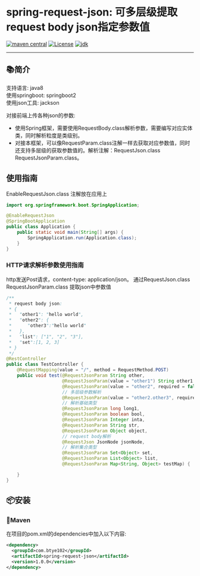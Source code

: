 
# spring-request-json: 可多层级提取request body json指定参数值

[![maven central](https://img.shields.io/maven-central/v/cn.hutool/hutool-all.svg?label=Maven%20Central)](https://github.com/drgonroot/spring-request-json)   [![License](https://img.shields.io/:license-MulanPSL2-blue.svg)](http://license.coscl.org.cn/MulanPSL2/index.html)
[![jdk](https://img.shields.io/badge/JDK-8+-green.svg)](https://www.oracle.com/java/technologies/javase/javase-jdk8-downloads.html)

-------

## 📚简介

支持语言: java8    
使用springboot: springboot2   
使用json工具: jackson

对接前端上传各种json的参数:   
* 使用Spring框架，需要使用RequestBody.class解析参数，需要编写对应实体类，同时解析粒度是类级别。
* 对接本框架，可以像RequestParam.class注解一样去获取对应参数值，同时还支持多层级的获取参数值的。解析注解：RequestJson.class  RequestJsonParam.class。

## 使用指南
EnableRequestJson.class 注解放在应用上
```java
import org.springframework.boot.SpringApplication;

@EnableRequestJson
@SpringBootApplication
public class Application {
    public static void main(String[] args) {
        SpringApplication.run(Application.class);
    }
}
```
### HTTP请求解析参数使用指南
http发送Post请求，content-type: application/json。
通过RequestJson.class RequestJsonParam.class 提取json中参数值

```java
/**
 * request body json:
 * {
 *   "other1": "hello world",
 *   "other2": {
 *      "other3":"hello world"
 *   },
 *   "list": ["1", "2", "3"],
 *   "set":[1, 2, 3]
 * }
 */
@RestController
public class TestController {
    @RequestMapping(value = "/", method = RequestMethod.POST)
    public void test(@RequestJsonParam String other,
                     @RequestJsonParam(value = "other1") String other1,
                     @RequestJsonParam(value = "other2", required = false) Object other2,
                     // 多层级参数解析
                     @RequestJsonParam(value = "other2.other3", required = false, defaultValue = "other") String other3,
                     // 解析基础类型
                     @RequestJsonParam long long1,
                     @RequestJsonParam boolean bool,
                     @RequestJsonParam Integer inta,
                     @RequestJsonParam String str,
                     @RequestJsonParam Object object,
                     // request body解析
                     @RequestJson JsonNode jsonNode,
                     // 解析集合类型
                     @RequestJsonParam Set<Object> set,
                     @RequestJsonParam List<Object> list,
                     @RequestJsonParam Map<String, Object> testMap) {

    }
}
```

## 📦安装

### 🍊Maven
在项目的pom.xml的dependencies中加入以下内容:

```xml
<dependency>
  <groupId>com.btye102</groupId>
  <artifactId>spring-request-json</artifactId>
  <version>1.0.0</version>
</dependency>
```